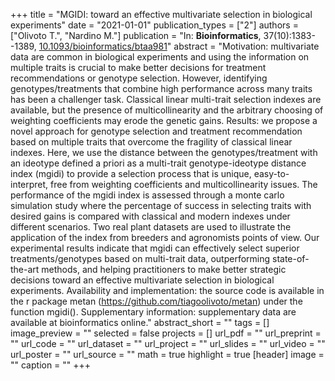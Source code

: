 +++
title = "MGIDI: toward an effective multivariate selection in biological experiments"
date = "2021-01-01"
publication_types = ["2"]
authors = ["Olivoto T.", "Nardino M."]
publication = "In: **Bioinformatics**, 37(10):1383--1389, [10.1093/bioinformatics/btaa981](10.1093/bioinformatics/btaa981)"
abstract = "Motivation: multivariate data are common in biological experiments and using the information on multiple traits is crucial to make better decisions for treatment recommendations or genotype selection. However, identifying genotypes/treatments that combine high performance across many traits has been a challenger task. Classical linear multi-trait selection indexes are available, but the presence of multicollinearity and the arbitrary choosing of weighting coefficients may erode the genetic gains. Results: we propose a novel approach for genotype selection and treatment recommendation based on multiple traits that overcome the fragility of classical linear indexes. Here, we use the distance between the genotypes/treatment with an ideotype defined a priori as a multi-trait genotype-ideotype distance index (mgidi) to provide a selection process that is unique, easy-to-interpret, free from weighting coefficients and multicollinearity issues. The performance of the mgidi index is assessed through a monte carlo simulation study where the percentage of success in selecting traits with desired gains is compared with classical and modern indexes under different scenarios. Two real plant datasets are used to illustrate the application of the index from breeders and agronomists points of view. Our experimental results indicate that mgidi can effectively select superior treatments/genotypes based on multi-trait data, outperforming state-of-the-art methods, and helping practitioners to make better strategic decisions toward an effective multivariate selection in biological experiments. Availability and implementation: the source code is available in the r package metan (https://github.com/tiagoolivoto/metan) under the function mgidi(). Supplementary information: supplementary data are available at bioinformatics online."
abstract_short = ""
tags = []
image_preview = ""
selected = false
projects = []
url_pdf = ""
url_preprint = ""
url_code = ""
url_dataset = ""
url_project = ""
url_slides = ""
url_video = ""
url_poster = ""
url_source = ""
math = true
highlight = true
[header]
image = ""
caption = ""
+++
